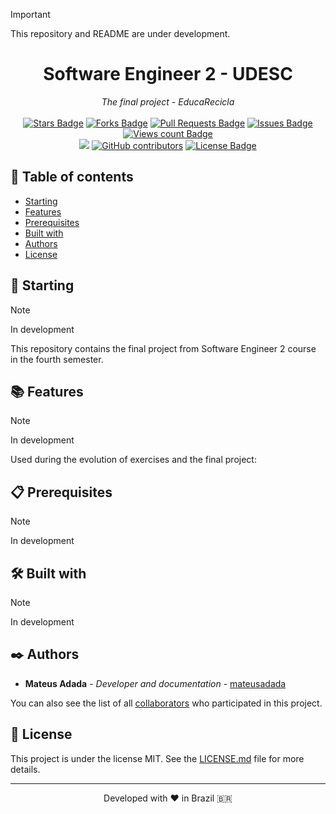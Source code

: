 > [!IMPORTANT]
> This repository and README are under development.

<h1 align="center">Software Engineer 2 - UDESC</h1>
<div align="center"><i>The final project - EducaRecicla</i><br><br>
<a href="https://github.com/mateusadada/sof2-udesc/stargazers"><img src="https://img.shields.io/github/stars/mateusadada/sof2-udesc" alt="Stars Badge"/></a>
<a href="https://github.com/mateusadada/sof2-udesc/network/members"><img src="https://img.shields.io/github/forks/mateusadada/sof2-udesc" alt="Forks Badge"/></a>
<a href="https://github.com/mateusadada/sof2-udesc/pulls"><img src="https://img.shields.io/github/issues-pr/mateusadada/sof2-udesc" alt="Pull Requests Badge"/></a>
<a href="https://github.com/mateusadada/sof2-udesc/issues"><img src="https://img.shields.io/github/issues/mateusadada/sof2-udesc" alt="Issues Badge"/></a>
<a href="https://github.com/mateusadada/sof2-udesc"><img src="https://komarev.com/ghpvc/?username=sof2-udesc&color=447ff7&label=views" alt="Views count Badge"/></a>
<br><a href="https://mateusadada.github.io/sof2-udesc" target="blank"><img src="https://img.shields.io/website?url=https%3A%2F%2Fmateusadada.github.io%2Fsof2-udesc&logo=github" /></a>
<a href="https://github.com/mateusadada/sof2-udesc/graphs/contributors"><img alt="GitHub contributors" src="https://img.shields.io/github/contributors/mateusadada/sof2-udesc?color=2b9348"></a>
<a href="https://github.com/mateusadada/sof2-udesc/blob/main/LICENSE"><img src="https://img.shields.io/github/license/mateusadada/sof2-udesc?color=2b9348" alt="License Badge"/></a>
</div>

## 📜 Table of contents

- [Starting](#-starting)
- [Features](#-features)
- [Prerequisites](#-prerequisites)
- [Built with](#️-built-with)
- [Authors](#️-authors)
- [License](#-license)

## 🚀 Starting
> [!NOTE]
> In development

This repository contains the final project from Software Engineer 2 course in the fourth semester.

## 📚 Features

> [!NOTE]
> In development

Used during the evolution of exercises and the final project:

## 📋 Prerequisites

> [!NOTE]
> In development

## 🛠️ Built with

> [!NOTE]
> In development

## ✒️ Authors

* **Mateus Adada** - *Developer and documentation* - [mateusadada](https://github.com/mateusadada)

You can also see the list of all [collaborators](https://github.com/mateusadada/sof2-udesc/graphs/contributors) who participated in this project.

## 📄 License

This project is under the license MIT. See the [LICENSE.md](https://github.com/mateusadada/sof2-udesc/blob/main/LICENSE) file for more details.

<hr><p align="center">Developed with ❤️ in Brazil 🇧🇷</p>
